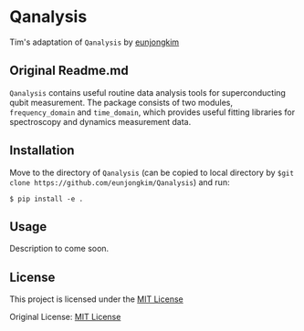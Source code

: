 # Qanalysis
Tim's adaptation of `Qanalysis` by [eunjongkim](https://github.com/eunjongkim/Qanalysis)

## Original Readme.md
`Qanalysis` contains useful routine data analysis tools for superconducting qubit measurement.
The package consists of two modules, `frequency_domain` and `time_domain`, which provides useful fitting libraries for spectroscopy and dynamics measurement data.

## Installation
Move to the directory of `Qanalysis` (can be copied to local directory by `$git clone https://github.com/eunjongkim/Qanalysis`) and run:
```
$ pip install -e .
```

## Usage
Description to come soon.

## License
This project is licensed under the [MIT License](LICENSE)

Original License: [MIT License](LICENSE-Eunjong%20Kim)
